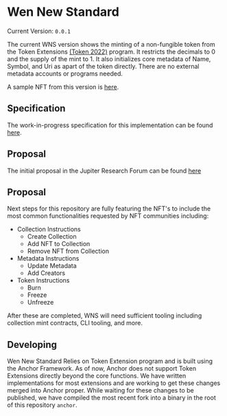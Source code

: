 # Wen New Standard
Current Version: ```0.0.1```

The current WNS version shows the minting of a non-fungible token from the Token Extensions [(Token 2022)](https://spl.solana.com/token-2022) program. It restricts the decimals to 0 and the supply of the mint to 1. It also initializes core metadata of Name, Symbol, and Uri as apart of the token directly. There are no external metadata accounts or programs needed.

A sample NFT from this version is [here](https://explorer.solana.com/address/FumKKEEuQj8ZHqJi7Pj7uVCmjpGN5iv4nZdEeqPTuRM1).

## Specification
The work-in-progress specification for this implementation can be found [here](https://docs.google.com/document/d/1IF9osst7OmX8nwkLDtDSin_b-zkQsj7GhS0x7T0TQcg/edit).

## Proposal
The initial proposal in the Jupiter Research Forum can be found [here]()

## Proposal
Next steps for this repository are fully featuring the NFT's to include the most common functionalities requested by NFT communities including:
- Collection Instructions
    - Create Collection
    - Add NFT to Collection
    - Remove NFT from Collection
- Metadata Instructions
    - Update Metadata
    - Add Creators
- Token Instructions
    - Burn
    - Freeze
    - Unfreeze

After these are completed, WNS will need sufficient tooling including collection mint contracts, CLI tooling, and more.

## Developing
Wen New Standard Relies on Token Extension program and is built using the Anchor Framework. As of now, Anchor does not support Token Extensions directly beyond the core functions. We have written implementations for most extensions and are working to get these changes merged into Anchor proper. While waiting for these changes to be published, we have compiled the most recent fork into a binary in the root of this repository ```anchor```. 